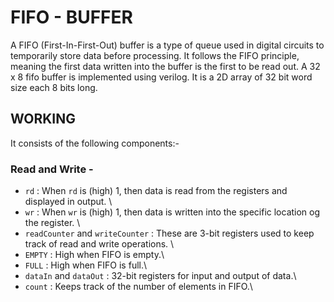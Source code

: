 # FIFO - BUFFER
A FIFO (First-In-First-Out) buffer is a type of queue used in digital circuits to temporarily store data before processing. It follows the FIFO principle, meaning the first data written into the buffer is the first to be read out.
A 32 x 8 fifo buffer is implemented using verilog. It is a 2D array of 32 bit word size each 8 bits long.

## WORKING 
It consists of the following components:-
### Read and Write -
- ```rd``` : When ```rd``` is (high) 1, then data is read from the registers and displayed in output. \
- ```wr``` : When ```wr``` is (high) 1, then data is written into the specific location og the register. \
- ```readCounter``` and ```writeCounter``` : These are 3-bit registers used to keep track of read and write operations. \
- ```EMPTY``` : High when FIFO is empty.\
- ```FULL``` : High when FIFO is full.\
- ```dataIn``` and ```dataOut``` : 32-bit registers for input and output of data.\
- ```count``` : Keeps track of the number of elements in FIFO.\
